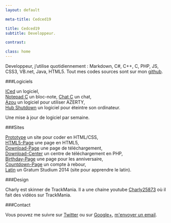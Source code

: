 ```yaml
---
layout: default

meta-title: Cedced19

title: Cedced19
subtitle: Developpeur.

contrast:

class: home
---
```


Developpeur, j’utilise quotidiennement : Markdown, C#, C++, C, PHP, JS, CSS3, VB.net, Java, HTML5.
Tout mes codes sources sont sur mon [github](https://github.com/cedced19/).

###Logiciels

[ICed](http://cedced19.github.io/iced/) un logiciel,  
[Notepad C](http://cedced19.github.io/notepad/) un bloc-note, 
[Chat C](http://cedced19.github.io/chat/) un chat,   
[Azou](http://cedced19.github.io/azou/) un logiciel pour utiliser AZERTY,  
[Hub Shutdown](http://cedced19.github.io/hubshutdown/) un logiciel pour éteintre son ordinateur.

Une mise à jour de logiciel par semaine.

###Sites

[Prototype](http://cedced19.github.io/proto/) un site pour coder en HTML/CSS,               
[HTML5-Page](http://cedced19.github.io/demo/html5-page/) une page en HTML5,                
[Download-Page](http://cedced19.github.io/demo/download-page/) une page de téléchargement,              
[Download-Center](https://github.com/cedced19/Download-Center/) un centre de téléchargement en PHP,          
[Birthday-Page](http://cedced19.github.io/demo/birthday-page/) une page pour les anniversaire,            
[Countdown-Page](http://cedced19.github.io/demo/countdown-page/) un compte à rebour,            
[Latin](http://cedced19.github.io/latin/) un Gratum Studium 2014 (site pour apprendre le latin).         

###Design

Charly est skinner de TrackMania. Il a une chaine youtube [Charly25873](https://www.youtube.com/channel/UCOmStS_lSNYu9iudht0mrwQ) où il fait des vidéos sur TrackMania.

###Contact

Vous pouvez me suivre sur [Twitter](https://twitter.com/cedced19) ou sur [Google+](https://plus.google.com/u/0/b/104855167193751168501/104855167193751168501/posts), [m'envoyer un email](mailto:cedced19@gmail.com).

